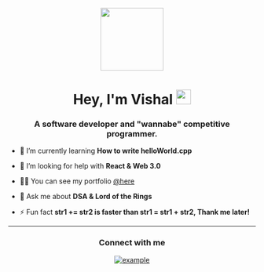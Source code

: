 <p align="center">
  <img style="width:8rem; height:auto" src="https://cdn.dribbble.com/users/1787323/screenshots/10091971/media/d43c019bfeff34be8816481e843ea8c1.png"/>
</p>

<h1 align="center">Hey, I'm Vishal  <img width="30px" src="https://img.icons8.com/ios/50/000000/hitchhike.png"/></h1>
<h3 font-size="20" align="center">A software developer and "wannabe" competitive programmer.</h3>
<!-- <img align="right" style="width:2px; height:2px" src="https://raw.githubusercontent.com/Elanza-48/Elanza-48/41a4790484e268102dfdab2b7c59d440d3ffafab/resources/img/geek.gif"/> -->


- 🌱 I’m currently learning **How to write helloWorld.cpp** 

- 🤝 I’m looking for help with **React & Web 3.0**

- 👨‍💻 You can see my portfolio [@here](https://ajaykumarx.web.app/)

- 💬 Ask me about **DSA & Lord of the Rings**

- ⚡ Fun fact **str1 += str2 is faster than str1 = str1 + str2, Thank me later!**


---



<h3 align="center">Connect with me</h3>

<div style="margin-top:10px" align="center">
  
  <div>
    <a  href="https://www.linkedin.com/in/ajay-kumar-685034130/" target="_blank">
      <img src="https://img.shields.io/badge/Linked%20In-0A66C2.svg?style=for-the-badge&logo=linkedin&logoColor=white" alt="example"/>
    </a>
   
  </div>
